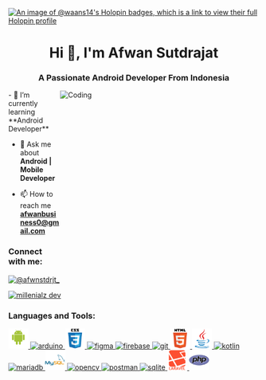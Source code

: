 [![An image of @waans14's Holopin badges, which is a link to view their full Holopin profile](https://holopin.me/waans14)](https://holopin.io/@waans14)

<h1 align="center">Hi 👋, I'm Afwan Sutdrajat</h1>
<h3 align="center">A Passionate Android Developer From Indonesia</h3>
<img align="right" src="https://media.tenor.com/YNqsJbmb_yMAAAAd/coding.gif" alt="Coding" width="400" height="400">
- 🌱 I’m currently learning **Android Developer**

- 💬 Ask me about **Android | Mobile Developer**

- 📫 How to reach me **afwanbusiness0@gmail.com**

<h3 align="left">Connect with me:</h3>
<p align="left">
<a href="https://instagram.com/afwnstdrjt_" target="blank"><img align="center" src="https://raw.githubusercontent.com/rahuldkjain/github-profile-readme-generator/master/src/images/icons/Social/instagram.svg" alt="@afwnstdrjt_" height="30" width="40" /></a>
<a href="https://www.youtube.com/channel/UCP4zTS9vkp3FAZNRX14FhJg" target="blank"><img align="center" src="https://raw.githubusercontent.com/rahuldkjain/github-profile-readme-generator/master/src/images/icons/Social/youtube.svg" alt="millenialz dev" height="30" width="40" /></a>
</p>

<h3 align="left">Languages and Tools:</h3>
<p align="left"> 
    <a href="https://developer.android.com" target="_blank" rel="noreferrer"> 
        <img src="https://raw.githubusercontent.com/devicons/devicon/master/icons/android/android-original-wordmark.svg" alt="android" width="40" height="40"/> 
    </a> 
    <a href="https://www.arduino.cc/" target="_blank" rel="noreferrer"> 
        <img src="https://cdn.worldvectorlogo.com/logos/arduino-1.svg" alt="arduino" width="40" height="40"/> 
    </a> 
    <a href="https://www.w3schools.com/css/" target="_blank" rel="noreferrer"> 
        <img src="https://raw.githubusercontent.com/devicons/devicon/master/icons/css3/css3-original-wordmark.svg" alt="css3" width="40" height="40"/> 
    </a> 
    <a href="https://www.figma.com/" target="_blank" rel="noreferrer"> 
        <img src="https://www.vectorlogo.zone/logos/figma/figma-icon.svg" alt="figma" width="40" height="40"/> 
    </a> 
    <a href="https://firebase.google.com/" target="_blank" rel="noreferrer"> 
        <img src="https://www.vectorlogo.zone/logos/firebase/firebase-icon.svg" alt="firebase" width="40" height="40"/> 
    </a> 
    <a href="https://git-scm.com/" target="_blank" rel="noreferrer"> 
        <img src="https://www.vectorlogo.zone/logos/git-scm/git-scm-icon.svg" alt="git" width="40" height="40"/> 
    </a> 
    <a href="https://www.w3.org/html/" target="_blank" rel="noreferrer"> 
        <img src="https://raw.githubusercontent.com/devicons/devicon/master/icons/html5/html5-original-wordmark.svg" alt="html5" width="40" height="40"/> 
    </a> 
    <a href="https://www.java.com" target="_blank" rel="noreferrer"> 
        <img src="https://raw.githubusercontent.com/devicons/devicon/master/icons/java/java-original.svg" alt="java" width="40" height="40"/> 
    </a> 
    <a href="https://kotlinlang.org" target="_blank" rel="noreferrer"> 
        <img src="https://www.vectorlogo.zone/logos/kotlinlang/kotlinlang-icon.svg" alt="kotlin" width="40" height="40"/> 
    </a> 
    <a href="https://mariadb.org/" target="_blank" rel="noreferrer"> 
        <img src="https://www.vectorlogo.zone/logos/mariadb/mariadb-icon.svg" alt="mariadb" width="40" height="40"/> 
    </a> 
    <a href="https://www.mysql.com/" target="_blank" rel="noreferrer"> 
        <img src="https://raw.githubusercontent.com/devicons/devicon/master/icons/mysql/mysql-original-wordmark.svg" alt="mysql" width="40" height="40"/> 
    </a> 
    <a href="https://opencv.org/" target="_blank" rel="noreferrer"> 
        <img src="https://www.vectorlogo.zone/logos/opencv/opencv-icon.svg" alt="opencv" width="40" height="40"/> 
    </a> 
    <a href="https://postman.com" target="_blank" rel="noreferrer"> 
        <img src="https://www.vectorlogo.zone/logos/getpostman/getpostman-icon.svg" alt="postman" width="40" height="40"/> 
    </a> 
    <a href="https://www.sqlite.org/" target="_blank" rel="noreferrer"> 
        <img src="https://www.vectorlogo.zone/logos/sqlite/sqlite-icon.svg" alt="sqlite" width="40" height="40"/> 
    </a> 
    <a href="https://laravel.com/" target="_blank" rel="noreferrer"> 
        <img src="https://raw.githubusercontent.com/devicons/devicon/master/icons/laravel/laravel-plain-wordmark.svg" alt="laravel" width="40" height="40"/> 
    </a> 
    <a href="https://www.php.net/" target="_blank" rel="noreferrer"> 
        <img src="https://raw.githubusercontent.com/devicons/devicon/master/icons/php/php-original.svg" alt="php" width="40" height="40"/> 
    </a>
</p>


